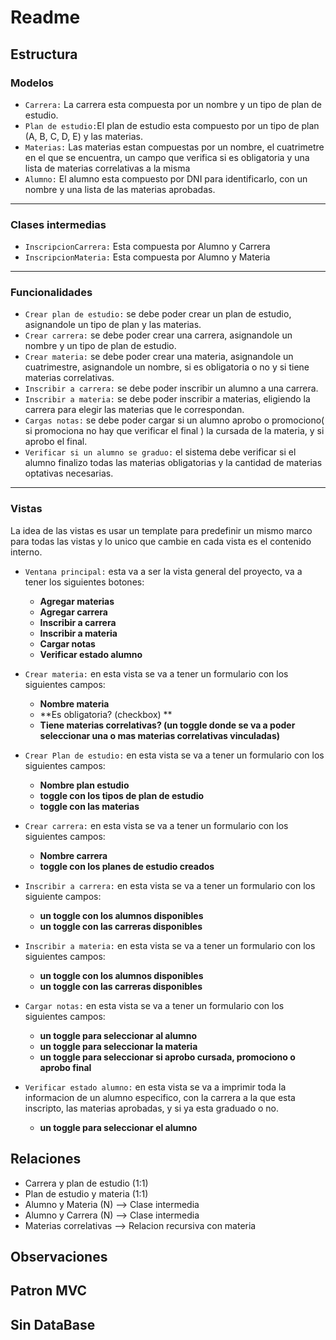 # Readme

## Estructura

### Modelos

- `Carrera:` La carrera esta compuesta por un nombre y  un tipo de  plan de estudio.
- `Plan de estudio:`El plan de estudio esta compuesto por un tipo de plan (A, B, C, D, E) y las materias.
- `Materias:` Las materias estan compuestas por un nombre, el cuatrimetre en el que se encuentra, un campo que verifica si es obligatoria y una lista de materias correlativas a la misma
- `Alumno:` El alumno esta compuesto por DNI para identificarlo, con un nombre y una lista de las materias aprobadas.

---
### Clases intermedias

- `InscripcionCarrera:` Esta compuesta por Alumno y Carrera 
- `InscripcionMateria:` Esta compuesta por Alumno y Materia 

---
### Funcionalidades

- `Crear plan de estudio:` se debe poder crear un plan de estudio, asignandole un tipo de plan y las materias.
- `Crear carrera:` se debe poder crear una carrera, asignandole un nombre y un tipo de plan de estudio.
- `Crear materia:` se debe poder crear una materia, asignandole un cuatrimestre, asignandole un nombre, si es obligatoria o no y si tiene materias correlativas.
- `Inscribir a carrera:` se debe poder inscribir un alumno a una carrera.
- `Inscribir a materia:` se debe poder inscribir a materias, eligiendo la carrera para elegir las materias que le correspondan.
- `Cargas notas:` se debe poder cargar si un alumno aprobo o promociono( si promociona no hay que verificar el final ) la cursada de la materia, y si aprobo el final.
- `Verificar si un alumno se graduo:` el sistema debe verificar si el alumno finalizo todas las materias obligatorias y la cantidad de materias optativas necesarias.

---
### Vistas

La idea de las vistas es usar un template para predefinir un mismo marco para todas las vistas y lo unico que cambie en cada vista es el contenido interno.

- `Ventana principal:` esta va a ser la vista general del proyecto, va a tener los siguientes botones:
  - **Agregar materias**
  - **Agregar carrera**
  - **Inscribir a carrera**
  - **Inscribir a materia**
  - **Cargar notas** 
  - **Verificar estado alumno**

- `Crear materia:` en esta vista se va a tener un formulario con los siguientes campos:
  - **Nombre materia**
  - **Es obligatoria? (checkbox) **
  - **Tiene materias correlativas? (un toggle donde se va a poder seleccionar una o mas materias correlativas vinculadas)**

- `Crear Plan de estudio:` en esta vista se va a tener un formulario con los siguientes campos:
  - **Nombre plan estudio**
  - **toggle con los tipos de plan de estudio**
  - **toggle con las materias**

- `Crear carrera:` en esta vista se va a tener un formulario con los siguientes campos:
  - **Nombre carrera**
  - **toggle con los planes de estudio creados**
  
- `Inscribir a carrera:` en esta vista se va a tener un formulario con los siguiente campos:
  - **un toggle con los alumnos disponibles**
  - **un toggle con las carreras disponibles**

- `Inscribir a materia:` en esta vista se va a tener un formulario con los siguientes campos:
  - **un toggle con los alumnos disponibles**
  - **un toggle con las carreras disponibles**

- `Cargar notas:` en esta vista se va a tener un formulario con los siguientes campos:
  - **un toggle para seleccionar al alumno**
  - **un toggle para seleccionar la materia**
  - **un toggle para seleccionar si aprobo cursada, promociono o aprobo final**

- `Verificar estado alumno:` en esta vista se va a imprimir toda la informacion de un alumno especifico, con la carrera a la que esta inscripto, las materias aprobadas, y si ya esta graduado o no.
  - **un toggle para seleccionar el alumno**



## Relaciones
  - Carrera y plan de estudio (1:1)
  - Plan de estudio y materia (1:1)
  - Alumno y Materia (N) --> Clase intermedia
  - Alumno y Carrera (N) --> Clase intermedia
  - Materias correlativas --> Relacion recursiva con materia
## Observaciones
## Patron MVC
## Sin DataBase
